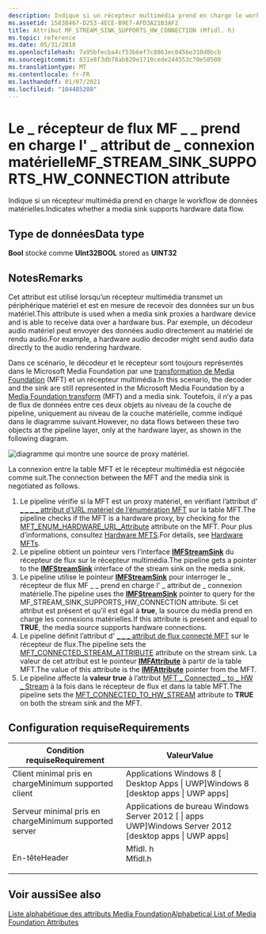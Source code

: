 ```yaml
---
description: Indique si un récepteur multimédia prend en charge le workflow de données matérielles.
ms.assetid: 15838467-D253-4ECE-B9E7-AFD3A21B3AF2
title: Attribut MF_STREAM_SINK_SUPPORTS_HW_CONNECTION (Mfidl. h)
ms.topic: reference
ms.date: 05/31/2018
ms.openlocfilehash: 7a95bfecba4cf53b6ef7c8863ec0456e310d8bcb
ms.sourcegitcommit: 831e8f3db78ab820e1710cede244553c70e50500
ms.translationtype: MT
ms.contentlocale: fr-FR
ms.lasthandoff: 01/07/2021
ms.locfileid: "104485208"
---
```

# <a name="mf_stream_sink_supports_hw_connection-attribute"></a><span data-ttu-id="5721a-103">Le \_ récepteur de flux MF \_ \_ prend en charge l' \_ attribut de \_ connexion matérielle</span><span class="sxs-lookup"><span data-stu-id="5721a-103">MF\_STREAM\_SINK\_SUPPORTS\_HW\_CONNECTION attribute</span></span>

<span data-ttu-id="5721a-104">Indique si un récepteur multimédia prend en charge le workflow de données matérielles.</span><span class="sxs-lookup"><span data-stu-id="5721a-104">Indicates whether a media sink supports hardware data flow.</span></span>

## <a name="data-type"></a><span data-ttu-id="5721a-105">Type de données</span><span class="sxs-lookup"><span data-stu-id="5721a-105">Data type</span></span>

<span data-ttu-id="5721a-106">**Bool** stocké comme **UInt32**</span><span class="sxs-lookup"><span data-stu-id="5721a-106">**BOOL** stored as **UINT32**</span></span>

## <a name="remarks"></a><span data-ttu-id="5721a-107">Notes</span><span class="sxs-lookup"><span data-stu-id="5721a-107">Remarks</span></span>

<span data-ttu-id="5721a-108">Cet attribut est utilisé lorsqu’un récepteur multimédia transmet un périphérique matériel et est en mesure de recevoir des données sur un bus matériel.</span><span class="sxs-lookup"><span data-stu-id="5721a-108">This attribute is used when a media sink proxies a hardware device and is able to receive data over a hardware bus.</span></span> <span data-ttu-id="5721a-109">Par exemple, un décodeur audio matériel peut envoyer des données audio directement au matériel de rendu audio.</span><span class="sxs-lookup"><span data-stu-id="5721a-109">For example, a hardware audio decoder might send audio data directly to the audio rendering hardware.</span></span>

<span data-ttu-id="5721a-110">Dans ce scénario, le décodeur et le récepteur sont toujours représentés dans le Microsoft Media Foundation par une [transformation de Media Foundation](media-foundation-transforms.md) (MFT) et un récepteur multimédia.</span><span class="sxs-lookup"><span data-stu-id="5721a-110">In this scenario, the decoder and the sink are still represented in the Microsoft Media Foundation by a [Media Foundation transform](media-foundation-transforms.md) (MFT) and a media sink.</span></span> <span data-ttu-id="5721a-111">Toutefois, il n’y a pas de flux de données entre ces deux objets au niveau de la couche de pipeline, uniquement au niveau de la couche matérielle, comme indiqué dans le diagramme suivant.</span><span class="sxs-lookup"><span data-stu-id="5721a-111">However, no data flows between these two objects at the pipeline layer, only at the hardware layer, as shown in the following diagram.</span></span>

![diagramme qui montre une source de proxy matériel.](images/proxy-mft4.png)

<span data-ttu-id="5721a-113">La connexion entre la table MFT et le récepteur multimédia est négociée comme suit.</span><span class="sxs-lookup"><span data-stu-id="5721a-113">The connection between the MFT and the media sink is negotiated as follows.</span></span>

1.  <span data-ttu-id="5721a-114">Le pipeline vérifie si la MFT est un proxy matériel, en vérifiant l’attribut d' [ \_ \_ \_ \_ attribut d’URL matériel de l’énumération MFT](mft-enum-hardware-url-attribute.md) sur la table MFT.</span><span class="sxs-lookup"><span data-stu-id="5721a-114">The pipeline checks if the MFT is a hardware proxy, by checking for the [MFT\_ENUM\_HARDWARE\_URL\_Attribute](mft-enum-hardware-url-attribute.md) attribute on the MFT.</span></span> <span data-ttu-id="5721a-115">Pour plus d’informations, consultez [Hardware MFTS](hardware-mfts.md).</span><span class="sxs-lookup"><span data-stu-id="5721a-115">For details, see [Hardware MFTs](hardware-mfts.md).</span></span>
2.  <span data-ttu-id="5721a-116">Le pipeline obtient un pointeur vers l’interface [**IMFStreamSink**](/windows/desktop/api/mfidl/nn-mfidl-imfstreamsink) du récepteur de flux sur le récepteur multimédia.</span><span class="sxs-lookup"><span data-stu-id="5721a-116">The pipeline gets a pointer to the [**IMFStreamSink**](/windows/desktop/api/mfidl/nn-mfidl-imfstreamsink) interface of the stream sink on the media sink.</span></span>
3.  <span data-ttu-id="5721a-117">Le pipeline utilise le pointeur [**IMFStreamSink**](/windows/desktop/api/mfidl/nn-mfidl-imfstreamsink) pour interroger le \_ récepteur de flux MF \_ \_ prend en charge l' \_ attribut de \_ connexion matérielle.</span><span class="sxs-lookup"><span data-stu-id="5721a-117">The pipeline uses the [**IMFStreamSink**](/windows/desktop/api/mfidl/nn-mfidl-imfstreamsink) pointer to query for the MF\_STREAM\_SINK\_SUPPORTS\_HW\_CONNECTION attribute.</span></span> <span data-ttu-id="5721a-118">Si cet attribut est présent et qu’il est égal à **true**, la source du média prend en charge les connexions matérielles.</span><span class="sxs-lookup"><span data-stu-id="5721a-118">If this attribute is present and equal to **TRUE**, the media source supports hardware connections.</span></span>
4.  <span data-ttu-id="5721a-119">Le pipeline définit l’attribut d' [ \_ \_ \_ attribut de flux connecté MFT](mft-connected-stream-attribute.md) sur le récepteur de flux.</span><span class="sxs-lookup"><span data-stu-id="5721a-119">The pipeline sets the [MFT\_CONNECTED\_STREAM\_ATTRIBUTE](mft-connected-stream-attribute.md) attribute on the stream sink.</span></span> <span data-ttu-id="5721a-120">La valeur de cet attribut est le pointeur [**IMFAttribute**](/windows/desktop/api/mfobjects/nn-mfobjects-imfattributes) à partir de la table MFT.</span><span class="sxs-lookup"><span data-stu-id="5721a-120">The value of this attribute is the [**IMFAttribute**](/windows/desktop/api/mfobjects/nn-mfobjects-imfattributes) pointer from the MFT.</span></span>
5.  <span data-ttu-id="5721a-121">Le pipeline affecte la **valeur true** à l’attribut [MFT \_ Connected \_ to \_ HW \_ Stream](mft-connected-to-hw-stream.md) à la fois dans le récepteur de flux et dans la table MFT.</span><span class="sxs-lookup"><span data-stu-id="5721a-121">The pipeline sets the [MFT\_CONNECTED\_TO\_HW\_STREAM](mft-connected-to-hw-stream.md) attribute to **TRUE** on both the stream sink and the MFT.</span></span>

## <a name="requirements"></a><span data-ttu-id="5721a-122">Configuration requise</span><span class="sxs-lookup"><span data-stu-id="5721a-122">Requirements</span></span>



| <span data-ttu-id="5721a-123">Condition requise</span><span class="sxs-lookup"><span data-stu-id="5721a-123">Requirement</span></span> | <span data-ttu-id="5721a-124">Valeur</span><span class="sxs-lookup"><span data-stu-id="5721a-124">Value</span></span> |
|-------------------------------------|------------------------------------------------------------------------------------|
| <span data-ttu-id="5721a-125">Client minimal pris en charge</span><span class="sxs-lookup"><span data-stu-id="5721a-125">Minimum supported client</span></span><br/> | <span data-ttu-id="5721a-126">Applications Windows 8 \[ Desktop Apps \| UWP\]</span><span class="sxs-lookup"><span data-stu-id="5721a-126">Windows 8 \[desktop apps \| UWP apps\]</span></span><br/>                                  |
| <span data-ttu-id="5721a-127">Serveur minimal pris en charge</span><span class="sxs-lookup"><span data-stu-id="5721a-127">Minimum supported server</span></span><br/> | <span data-ttu-id="5721a-128">Applications de bureau Windows Server 2012 \[ \| apps UWP\]</span><span class="sxs-lookup"><span data-stu-id="5721a-128">Windows Server 2012 \[desktop apps \| UWP apps\]</span></span><br/>                        |
| <span data-ttu-id="5721a-129">En-tête</span><span class="sxs-lookup"><span data-stu-id="5721a-129">Header</span></span><br/>                   | <dl> <span data-ttu-id="5721a-130"><dt>Mfidl. h</dt></span><span class="sxs-lookup"><span data-stu-id="5721a-130"><dt>Mfidl.h</dt></span></span> </dl> |



## <a name="see-also"></a><span data-ttu-id="5721a-131">Voir aussi</span><span class="sxs-lookup"><span data-stu-id="5721a-131">See also</span></span>

<dl> <dt>

[<span data-ttu-id="5721a-132">Liste alphabétique des attributs Media Foundation</span><span class="sxs-lookup"><span data-stu-id="5721a-132">Alphabetical List of Media Foundation Attributes</span></span>](alphabetical-list-of-media-foundation-attributes.md)
</dt> </dl>

 

 




